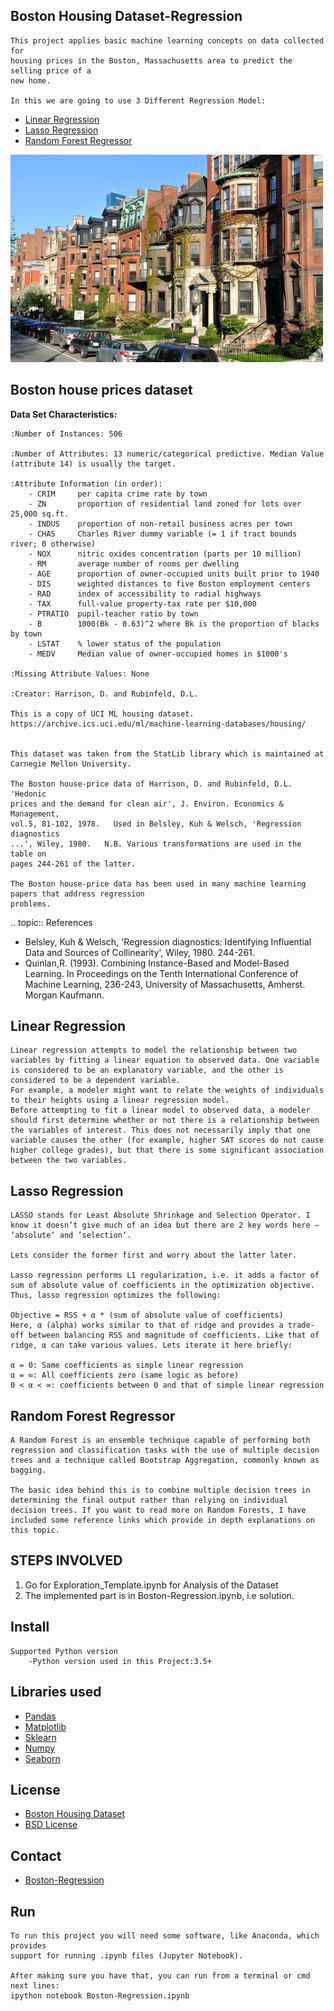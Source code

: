 Boston Housing Dataset-Regression
---------------------------------------------------
    This project applies basic machine learning concepts on data collected for
    housing prices in the Boston, Massachusetts area to predict the selling price of a
    new home.

    In this we are going to use 3 Different Regression Model:
 * [Linear Regression](https://scikit-learn.org/stable/modules/generated/sklearn.linear_model.LinearRegression.html)
 * [Lasso Regression](https://scikit-learn.org/stable/modules/generated/sklearn.linear_model.Lasso.html)
 * [Random Forest Regressor](https://scikit-learn.org/stable/modules/generated/sklearn.ensemble.RandomForestRegressor.html)

![alt text](https://github.com/abhisngh/Regression-Boston-Dataset/blob/master/Images/boston_readme.jpg "Logo Title Text 1")

Boston house prices dataset
---------------------------

**Data Set Characteristics:**  

    :Number of Instances: 506

    :Number of Attributes: 13 numeric/categorical predictive. Median Value (attribute 14) is usually the target.

    :Attribute Information (in order):
        - CRIM     per capita crime rate by town
        - ZN       proportion of residential land zoned for lots over 25,000 sq.ft.
        - INDUS    proportion of non-retail business acres per town
        - CHAS     Charles River dummy variable (= 1 if tract bounds river; 0 otherwise)
        - NOX      nitric oxides concentration (parts per 10 million)
        - RM       average number of rooms per dwelling
        - AGE      proportion of owner-occupied units built prior to 1940
        - DIS      weighted distances to five Boston employment centers
        - RAD      index of accessibility to radial highways
        - TAX      full-value property-tax rate per $10,000
        - PTRATIO  pupil-teacher ratio by town
        - B        1000(Bk - 0.63)^2 where Bk is the proportion of blacks by town
        - LSTAT    % lower status of the population
        - MEDV     Median value of owner-occupied homes in $1000's

    :Missing Attribute Values: None

    :Creator: Harrison, D. and Rubinfeld, D.L.

    This is a copy of UCI ML housing dataset.
    https://archive.ics.uci.edu/ml/machine-learning-databases/housing/


    This dataset was taken from the StatLib library which is maintained at Carnegie Mellon University.

    The Boston house-price data of Harrison, D. and Rubinfeld, D.L. 'Hedonic
    prices and the demand for clean air', J. Environ. Economics & Management,
    vol.5, 81-102, 1978.   Used in Belsley, Kuh & Welsch, 'Regression diagnostics
    ...', Wiley, 1980.   N.B. Various transformations are used in the table on
    pages 244-261 of the latter.

    The Boston house-price data has been used in many machine learning papers that address regression
    problems.   

.. topic:: References

   - Belsley, Kuh & Welsch, 'Regression diagnostics: Identifying Influential Data and Sources of Collinearity', Wiley, 1980. 244-261.
   - Quinlan,R. (1993). Combining Instance-Based and Model-Based Learning. In Proceedings on the Tenth International Conference of Machine Learning, 236-243, University of Massachusetts, Amherst. Morgan Kaufmann.


Linear Regression
----------------------------
    Linear regression attempts to model the relationship between two variables by fitting a linear equation to observed data. One variable is considered to be an explanatory variable, and the other is considered to be a dependent variable.
    For example, a modeler might want to relate the weights of individuals to their heights using a linear regression model.
    Before attempting to fit a linear model to observed data, a modeler should first determine whether or not there is a relationship between the variables of interest. This does not necessarily imply that one variable causes the other (for example, higher SAT scores do not cause higher college grades), but that there is some significant association between the two variables.

Lasso Regression
------------------------
    LASSO stands for Least Absolute Shrinkage and Selection Operator. I know it doesn’t give much of an idea but there are 2 key words here – ‘absolute‘ and ‘selection‘.

    Lets consider the former first and worry about the latter later.

    Lasso regression performs L1 regularization, i.e. it adds a factor of sum of absolute value of coefficients in the optimization objective. Thus, lasso regression optimizes the following:

    Objective = RSS + α * (sum of absolute value of coefficients)
    Here, α (alpha) works similar to that of ridge and provides a trade-off between balancing RSS and magnitude of coefficients. Like that of ridge, α can take various values. Lets iterate it here briefly:

    α = 0: Same coefficients as simple linear regression
    α = ∞: All coefficients zero (same logic as before)
    0 < α < ∞: coefficients between 0 and that of simple linear regression

Random Forest Regressor
------------------------------
    A Random Forest is an ensemble technique capable of performing both regression and classification tasks with the use of multiple decision trees and a technique called Bootstrap Aggregation, commonly known as bagging.

    The basic idea behind this is to combine multiple decision trees in determining the final output rather than relying on individual decision trees. If you want to read more on Random Forests, I have included some reference links which provide in depth explanations on this topic.


STEPS INVOLVED
-------------------------------
  1. Go for Exploration_Template.ipynb for Analysis of the Dataset
  2. The implemented part is in Boston-Regression.ipynb, i.e solution.


Install
-------------------------------
    Supported Python version
        -Python version used in this Project:3.5+

Libraries used
------------------------------
 * [Pandas](https://pandas.pydata.org/)
 * [Matplotlib](https://matplotlib.org/)
 * [Sklearn](https://scikit-learn.org/stable/)
 * [Numpy](https://numpy.org/)
 * [Seaborn](https://seaborn.pydata.org/)

License
--------------------------------
* [Boston Housing Dataset](https://scikit-learn.org/stable/modules/generated/sklearn.datasets.load_boston.html)
* [BSD License](https://github.com/scikit-learn/scikit-learn/blob/master/COPYING)

Contact
----------------------------------
 * [Boston-Regression](https://scikit-learn.org/stable/modules/generated/sklearn.datasets.load_boston.html)

Run
------------------------------
    To run this project you will need some software, like Anaconda, which provides
    support for running .ipynb files (Jupyter Notebook).

    After making sure you have that, you can run from a terminal or cmd next lines:
    ipython notebook Boston-Regression.ipynb
